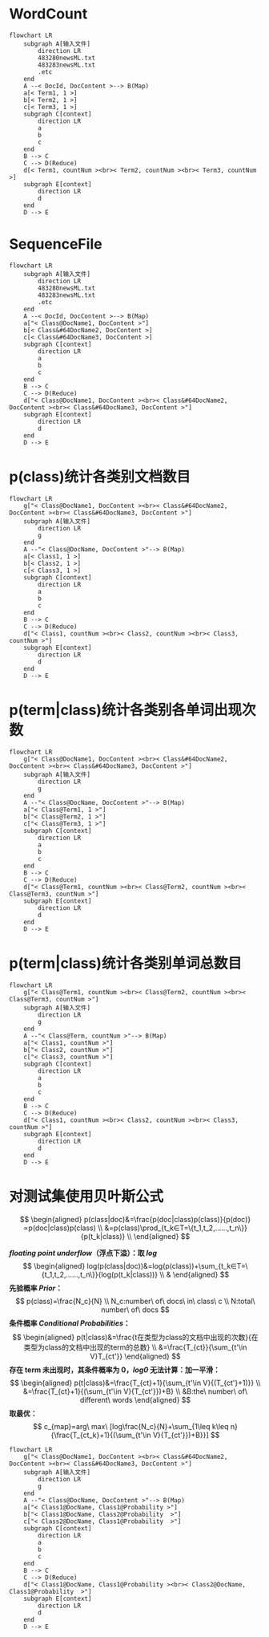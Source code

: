 # WordCount

```mermaid
flowchart LR
	subgraph A[输入文件]
		direction LR
		483280newsML.txt
		483283newsML.txt 
		.etc
	end
	A --< DocId, DocContent >--> B(Map)
	a[< Term1, 1 >]
	b[< Term2, 1 >]
	c[< Term3, 1 >]
	subgraph C[context]
		direction LR
		a
		b
		c
	end
	B --> C
	C --> D(Reduce)
	d[< Term1, countNum ><br>< Term2, countNum ><br>< Term3, countNum >]
	subgraph E[context]
		direction LR
		d
	end
	D --> E
```

# SequenceFile

```mermaid
flowchart LR
	subgraph A[输入文件]
		direction LR
		483280newsML.txt
		483283newsML.txt 
		.etc
	end
	A --< DocId, DocContent >--> B(Map)
	a["< Class@DocName1, DocContent >"]
	b[< Class&#64DocName2, DocContent >]
	c[< Class&#64DocName3, DocContent >]
	subgraph C[context]
		direction LR
		a
		b
		c
	end
	B --> C
	C --> D(Reduce)
	d["< Class@DocName1, DocContent ><br>< Class&#64DocName2, DocContent ><br>< Class&#64DocName3, DocContent >"]
	subgraph E[context]
		direction LR
		d
	end
	D --> E
```

# p(class)统计各类别文档数目

```mermaid
flowchart LR
	g["< Class@DocName1, DocContent ><br>< Class&#64DocName2, DocContent ><br>< Class&#64DocName3, DocContent >"]
	subgraph A[输入文件]
		direction LR
		g
	end
	A --"< Class@DocName, DocContent >"--> B(Map)
	a[< Class1, 1 >]
	b[< Class2, 1 >]
	c[< Class3, 1 >]
	subgraph C[context]
		direction LR
		a
		b
		c
	end
	B --> C
	C --> D(Reduce)
	d["< Class1, countNum ><br>< Class2, countNum ><br>< Class3, countNum >"]
	subgraph E[context]
		direction LR
		d
	end
	D --> E
```

# p(term|class)统计各类别各单词出现次数

```mermaid
flowchart LR
	g["< Class@DocName1, DocContent ><br>< Class&#64DocName2, DocContent ><br>< Class&#64DocName3, DocContent >"]
	subgraph A[输入文件]
		direction LR
		g
	end
	A --"< Class@DocName, DocContent >"--> B(Map)
	a["< Class@Term1, 1 >"]
	b["< Class@Term2, 1 >"]
	c["< Class@Term3, 1 >"]
	subgraph C[context]
		direction LR
		a
		b
		c
	end
	B --> C
	C --> D(Reduce)
	d["< Class@Term1, countNum ><br>< Class@Term2, countNum ><br>< Class@Term3, countNum >"]
	subgraph E[context]
		direction LR
		d
	end
	D --> E
```

# p(term|class)统计各类别单词总数目

```mermaid
flowchart LR
	g["< Class@Term1, countNum ><br>< Class@Term2, countNum ><br>< Class@Term3, countNum >"]
	subgraph A[输入文件]
		direction LR
		g
	end
	A --"< Class@Term, countNum >"--> B(Map)
	a["< Class1, countNum >"]
	b["< Class2, countNum >"]
	c["< Class3, countNum >"]
	subgraph C[context]
		direction LR
		a
		b
		c
	end
	B --> C
	C --> D(Reduce)
	d["< Class1, countNum ><br>< Class2, countNum ><br>< Class3, countNum >"]
	subgraph E[context]
		direction LR
		d
	end
	D --> E
```

# 对测试集使用贝叶斯公式

$$
\begin{aligned} 
p(class|doc)&=\frac{p(doc|class)p(class)}{p(doc)}∝p(doc|class)p(class) \\
&=p(class)\prod_{t_k∈T=\{t_1,t_2,……,t_n\}}{p(t_k|class)} \\
\end{aligned}
$$

***floating point underflow*（浮点下溢）：取 *log***
$$
\begin{aligned} 
log(p(class|doc))&=log(p(class))+\sum_{t_k∈T=\{t_1,t_2,……,t_n\}}{log(p(t_k|class))} \\
&
\end{aligned}
$$
**先验概率 *Prior*：**
$$
p(class)=\frac{N_c}{N} \\
N_c:number\ of\ docs\ in\ class\ c \\
N:total\ number\ of\ docs
$$
**条件概率 *Conditional Probabilities*：**
$$
\begin{aligned} 
p(t|class)&=\frac{t在类型为class的文档中出现的次数}{在类型为class的文档中出现的term的总数} \\
&=\frac{T_{ct}}{\sum_{t'\in V}T_{ct'}}
\end{aligned}
$$
**存在 term 未出现时，其条件概率为 0，*log0* 无法计算：加一平滑：**
$$
\begin{aligned} 
p(t|class)&=\frac{T_{ct}+1}{\sum_{t'\in V}{(T_{ct'}+1)}} \\
&=\frac{T_{ct}+1}{(\sum_{t'\in V}{T_{ct'}})+B} \\
&B:the\ number\ of\ different\ words 
\end{aligned}
$$
**取最优：**
$$
c_{map}=arg\ max\ [log\frac{N_c}{N}+\sum_{1\leq k\leq n}{\frac{T_{ct_k}+1}{(\sum_{t'\in V}{T_{ct'}})+B}}]
$$

```mermaid
flowchart LR
	g["< Class@DocName1, DocContent ><br>< Class&#64DocName2, DocContent ><br>< Class&#64DocName3, DocContent >"]
	subgraph A[输入文件]
		direction LR
		g
	end
	A --"< Class@DocName, DocContent >"--> B(Map)
	a["< Class1@DocName, Class1@Probability >"]
	b["< Class1@DocName, Class2@Probability  >"]
	c["< Class2@DocName, Class1@Probability  >"]
	subgraph C[context]
		direction LR
		a
		b
		c
	end
	B --> C
	C --> D(Reduce)
	d["< Class1@DocName, Class1@Probability ><br>< Class2@DocName, Class1@Probability  >"]
	subgraph E[context]
		direction LR
		d
	end
	D --> E
```

